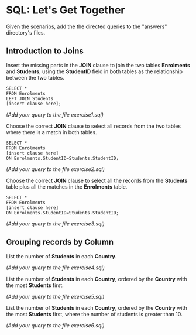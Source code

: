# SQL: Let's Get Together

Given the scenarios, add the the directed queries to the "answers" directory's files.


## Introduction to Joins

Insert the missing parts in the **JOIN** clause to join the two tables **Enrolments** and **Students**, using the **StudentID** field in both tables as the relationship between the two tables.

```
SELECT *
FROM Enrolments
LEFT JOIN Students
[insert clause here];
```
*(Add your query to the file exercise1.sql)*

Choose the correct **JOIN** clause to select all records from the two tables where there is a match in both tables.

```
SELECT *
FROM Enrolments
[insert clause here]
ON Enrolments.StudentID=Students.StudentID;
```

*(Add your query to the file exercise2.sql)*


Choose the correct **JOIN** clause to select all the records from the **Students** table plus all the matches in the **Enrolments** table.


```
SELECT *
FROM Enrolments
[insert clause here]
ON Enrolments.StudentID=Students.StudentID;
```

*(Add your query to the file exercise3.sql)*

## Grouping records by Column
List the number of **Students** in each **Country**.


*(Add your query to the file exercise4.sql)*

List the number of **Students** in each **Country**, ordered by the **Country** with the most **Students** first.


*(Add your query to the file exercise5.sql)*



List the number of **Students** in each **Country**, ordered by the **Country** with the most **Students** first, where the number of students is greater than 10.

*(Add your query to the file exercise6.sql)*
